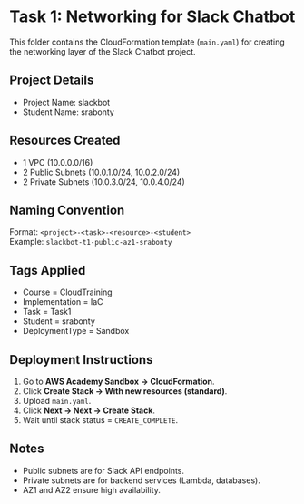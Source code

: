 # Task 1: Networking for Slack Chatbot

This folder contains the CloudFormation template (`main.yaml`) for creating the networking layer of the Slack Chatbot project.

## Project Details
- Project Name: slackbot
- Student Name: srabonty

## Resources Created
- 1 VPC (10.0.0.0/16)
- 2 Public Subnets (10.0.1.0/24, 10.0.2.0/24)
- 2 Private Subnets (10.0.3.0/24, 10.0.4.0/24)

## Naming Convention
Format: `<project>-<task>-<resource>-<student>`  
Example: `slackbot-t1-public-az1-srabonty`

## Tags Applied
- Course = CloudTraining  
- Implementation = IaC  
- Task = Task1  
- Student = srabonty  
- DeploymentType = Sandbox

## Deployment Instructions
1. Go to **AWS Academy Sandbox → CloudFormation**.  
2. Click **Create Stack → With new resources (standard)**.  
3. Upload `main.yaml`.  
4. Click **Next → Next → Create Stack**.  
5. Wait until stack status = `CREATE_COMPLETE`.

## Notes
- Public subnets are for Slack API endpoints.  
- Private subnets are for backend services (Lambda, databases).  
- AZ1 and AZ2 ensure high availability.

